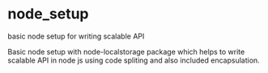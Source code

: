 # node_setup
basic node setup for writing scalable API


Basic node setup with node-localstorage package which helps to write scalable API in node js using code spliting and also included encapsulation.

